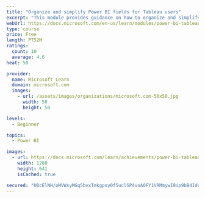 ```yaml
---
title: "Organize and simplify Power BI fields for Tableau users"
excerpt: "This module provides guidance on how to organize and simplify your calculations."
webUrl: https://docs.microsoft.com/en-us/learn/modules/power-bi-tableau-organize-fields/
type: course
price: Free
length: PT52M
ratings:
  count: 10
  average: 4.6
heat: 50

provider:
  name: Microsoft Learn
  domain: microsoft.com
  images:
    - url: /assets/images/organizations/microsoft.com-50x50.jpg
      width: 50
      height: 50

levels:
  - Beginner

topics:
  - Power BI

images:
  - url: https://docs.microsoft.com/learn/achievements/power-bi-tableau-organize-fields-social.png
    width: 1280
    height: 641
    isCached: true

secured: "U0cElNH/oMVWsyMGq5bvxTmkgpsy0f5uclSP4voA0FY1VRMmywI8ip9bB4IduaO9lzwkjOVqG0rbwC9CeTYkWE8AnNVlclXW97ccgqPZkOMUaEBQF+ZaFhC7fhIbQ5Dq/jos06I3eJbCj75JUHna75u5nhBZeisL/lg/AEtlDfaaP53/Oyb9anlcL2KyEkgp0+BKtD1kzNMXAIuwBT2GdkuLN3VofS5iV0EcJeele2y7VbUHFCqxYLAjG53S4RoHAUM3BUdT/dI8CpnKM+mRljD1XFlwpNQNYvsELMG5ypNHOuDnPUlmLQQjyXxNJS/hgVBEXdw4BK6xulFnpBTLPGq1Lip47X8TMlcR8BBh4wOYP0iKesKVAGBtVuDOPIJ0QUXr1sa2qCAFVNVTNHp3IGUkVHISGYlMzLOrdAycJrI=;q8vsGpJCkDzN7irZhb23Zw=="
---
```


